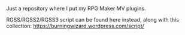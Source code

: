 Just a repository where I put my RPG Maker MV plugins.

RGSS/RGSS2/RGSS3 script can be found here instead, along with this collection:
https://burningwizard.wordpress.com/script/

